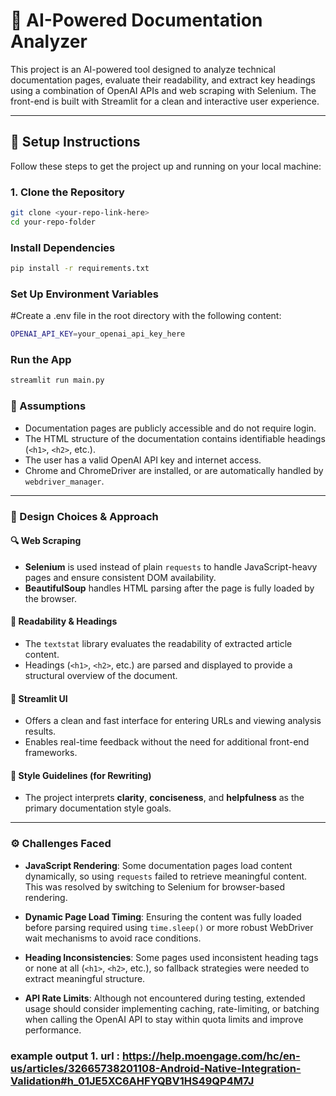 # 🧠 AI-Powered Documentation Analyzer

This project is an AI-powered tool designed to analyze technical documentation pages, evaluate their readability, and extract key headings using a combination of OpenAI APIs and web scraping with Selenium. The front-end is built with Streamlit for a clean and interactive user experience.

---

## 🚀 Setup Instructions

Follow these steps to get the project up and running on your local machine:

### 1. Clone the Repository

```bash
git clone <your-repo-link-here>
cd your-repo-folder


```

### Install Dependencies
```bash
pip install -r requirements.txt

```

### Set Up Environment Variables
#Create a .env file in the root directory with the following content:
```bash
OPENAI_API_KEY=your_openai_api_key_here
```

### Run the App
```bash
streamlit run main.py

```


### 📌 Assumptions

- Documentation pages are publicly accessible and do not require login.
- The HTML structure of the documentation contains identifiable headings (`<h1>`, `<h2>`, etc.).
- The user has a valid OpenAI API key and internet access.
- Chrome and ChromeDriver are installed, or are automatically handled by `webdriver_manager`.

---


### 🧠 Design Choices & Approach

#### 🔍 Web Scraping
- **Selenium** is used instead of plain `requests` to handle JavaScript-heavy pages and ensure consistent DOM availability.
- **BeautifulSoup** handles HTML parsing after the page is fully loaded by the browser.

#### 🧾 Readability & Headings
- The `textstat` library evaluates the readability of extracted article content.
- Headings (`<h1>`, `<h2>`, etc.) are parsed and displayed to provide a structural overview of the document.

#### 🎯 Streamlit UI
- Offers a clean and fast interface for entering URLs and viewing analysis results.
- Enables real-time feedback without the need for additional front-end frameworks.

#### 🧹 Style Guidelines (for Rewriting)
- The project interprets **clarity**, **conciseness**, and **helpfulness** as the primary documentation style goals.

---
### ⚙️ Challenges Faced

- **JavaScript Rendering**: Some documentation pages load content dynamically, so using `requests` failed to retrieve meaningful content. This was resolved by switching to Selenium for browser-based rendering.

- **Dynamic Page Load Timing**: Ensuring the content was fully loaded before parsing required using `time.sleep()` or more robust WebDriver wait mechanisms to avoid race conditions.

- **Heading Inconsistencies**: Some pages used inconsistent heading tags or none at all (`<h1>`, `<h2>`, etc.), so fallback strategies were needed to extract meaningful structure.

- **API Rate Limits**: Although not encountered during testing, extended usage should consider implementing caching, rate-limiting, or batching when calling the OpenAI API to stay within quota limits and improve performance.


### example output 1. url : https://help.moengage.com/hc/en-us/articles/32665738201108-Android-Native-Integration-Validation#h_01JE5XC6AHFYQBV1HS49QP4M7J











